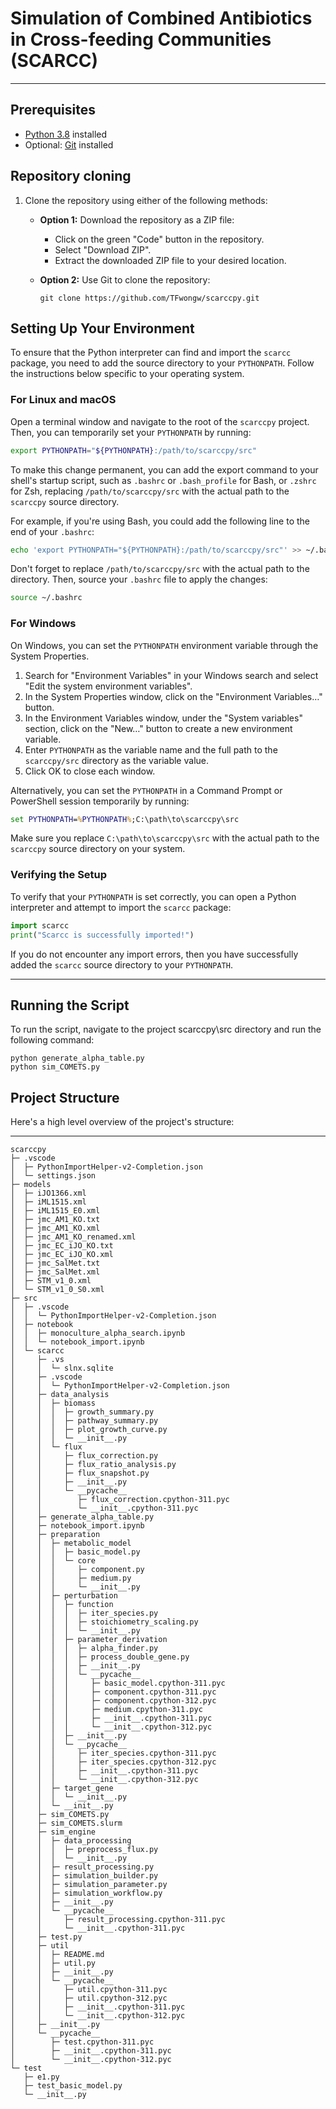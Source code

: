 
# Simulation of Combined Antibiotics in Cross-feeding Communities (SCARCC)

---

## Prerequisites

- [Python 3.8](https://www.python.org/downloads/) installed
- Optional: [Git](https://git-scm.com/downloads) installed


## Repository cloning

1. Clone the repository using either of the following methods:
    - **Option 1:** Download the repository as a ZIP file:
        - Click on the green "Code" button in the repository.
        - Select "Download ZIP".
        - Extract the downloaded ZIP file to your desired location.

    - **Option 2:** Use Git to clone the repository:
        ```shell
        git clone https://github.com/TFwongw/scarccpy.git
        ```

## Setting Up Your Environment

To ensure that the Python interpreter can find and import the `scarcc` package, you need to add the source directory to your `PYTHONPATH`. Follow the instructions below specific to your operating system.

### For Linux and macOS

Open a terminal window and navigate to the root of the `scarccpy` project. Then, you can temporarily set your `PYTHONPATH` by running:

```bash
export PYTHONPATH="${PYTHONPATH}:/path/to/scarccpy/src"
```

To make this change permanent, you can add the export command to your shell's startup script, such as `.bashrc` or `.bash_profile` for Bash, or `.zshrc` for Zsh, replacing `/path/to/scarccpy/src` with the actual path to the `scarccpy` source directory.

For example, if you're using Bash, you could add the following line to the end of your `.bashrc`:

```bash
echo 'export PYTHONPATH="${PYTHONPATH}:/path/to/scarccpy/src"' >> ~/.bashrc
```

Don't forget to replace `/path/to/scarccpy/src` with the actual path to the directory. Then, source your `.bashrc` file to apply the changes:

```bash
source ~/.bashrc
```

### For Windows

On Windows, you can set the `PYTHONPATH` environment variable through the System Properties.

1. Search for "Environment Variables" in your Windows search and select "Edit the system environment variables".
2. In the System Properties window, click on the "Environment Variables…" button.
3. In the Environment Variables window, under the "System variables" section, click on the "New…" button to create a new environment variable.
4. Enter `PYTHONPATH` as the variable name and the full path to the `scarccpy/src` directory as the variable value.
5. Click OK to close each window.

Alternatively, you can set the `PYTHONPATH` in a Command Prompt or PowerShell session temporarily by running:

```cmd
set PYTHONPATH=%PYTHONPATH%;C:\path\to\scarccpy\src
```

Make sure you replace `C:\path\to\scarccpy\src` with the actual path to the `scarccpy` source directory on your system.

### Verifying the Setup

To verify that your `PYTHONPATH` is set correctly, you can open a Python interpreter and attempt to import the `scarcc` package:

```python
import scarcc
print("Scarcc is successfully imported!")
```

If you do not encounter any import errors, then you have successfully added the `scarcc` source directory to your `PYTHONPATH`.

---

## Running the Script

To run the script, navigate to the project scarccpy\src directory and run the following command:

```
python generate_alpha_table.py
python sim_COMETS.py
```

## Project Structure

Here's a high level overview of the project's structure:

---

```
scarccpy
├─ .vscode
│  ├─ PythonImportHelper-v2-Completion.json
│  └─ settings.json
├─ models
│  ├─ iJO1366.xml
│  ├─ iML1515.xml
│  ├─ iML1515_E0.xml
│  ├─ jmc_AM1_KO.txt
│  ├─ jmc_AM1_KO.xml
│  ├─ jmc_AM1_KO_renamed.xml
│  ├─ jmc_EC_iJO_KO.txt
│  ├─ jmc_EC_iJO_KO.xml
│  ├─ jmc_SalMet.txt
│  ├─ jmc_SalMet.xml
│  ├─ STM_v1_0.xml
│  └─ STM_v1_0_S0.xml
├─ src
│  ├─ .vscode
│  │  └─ PythonImportHelper-v2-Completion.json
│  ├─ notebook
│  │  ├─ monoculture_alpha_search.ipynb
│  │  └─ notebook_import.ipynb
│  └─ scarcc
│     ├─ .vs
│     │  └─ slnx.sqlite
│     ├─ .vscode
│     │  └─ PythonImportHelper-v2-Completion.json
│     ├─ data_analysis
│     │  ├─ biomass
│     │  │  ├─ growth_summary.py
│     │  │  ├─ pathway_summary.py
│     │  │  ├─ plot_growth_curve.py
│     │  │  └─ __init__.py
│     │  └─ flux
│     │     ├─ flux_correction.py
│     │     ├─ flux_ratio_analysis.py
│     │     ├─ flux_snapshot.py
│     │     ├─ __init__.py
│     │     └─ __pycache__
│     │        ├─ flux_correction.cpython-311.pyc
│     │        └─ __init__.cpython-311.pyc
│     ├─ generate_alpha_table.py
│     ├─ notebook_import.ipynb
│     ├─ preparation
│     │  ├─ metabolic_model
│     │  │  ├─ basic_model.py
│     │  │  └─ core
│     │  │     ├─ component.py
│     │  │     ├─ medium.py
│     │  │     └─ __init__.py
│     │  ├─ perturbation
│     │  │  ├─ function
│     │  │  │  ├─ iter_species.py
│     │  │  │  ├─ stoichiometry_scaling.py
│     │  │  │  └─ __init__.py
│     │  │  ├─ parameter_derivation
│     │  │  │  ├─ alpha_finder.py
│     │  │  │  ├─ process_double_gene.py
│     │  │  │  ├─ __init__.py
│     │  │  │  └─ __pycache__
│     │  │  │     ├─ basic_model.cpython-311.pyc
│     │  │  │     ├─ component.cpython-311.pyc
│     │  │  │     ├─ component.cpython-312.pyc
│     │  │  │     ├─ medium.cpython-311.pyc
│     │  │  │     ├─ __init__.cpython-311.pyc
│     │  │  │     └─ __init__.cpython-312.pyc
│     │  │  ├─ __init__.py
│     │  │  └─ __pycache__
│     │  │     ├─ iter_species.cpython-311.pyc
│     │  │     ├─ iter_species.cpython-312.pyc
│     │  │     ├─ __init__.cpython-311.pyc
│     │  │     └─ __init__.cpython-312.pyc
│     │  ├─ target_gene
│     │  │  └─ __init__.py
│     │  └─ __init__.py
│     ├─ sim_COMETS.py
│     ├─ sim_COMETS.slurm
│     ├─ sim_engine
│     │  ├─ data_processing
│     │  │  ├─ preprocess_flux.py
│     │  │  └─ __init__.py
│     │  ├─ result_processing.py
│     │  ├─ simulation_builder.py
│     │  ├─ simulation_parameter.py
│     │  ├─ simulation_workflow.py
│     │  ├─ __init__.py
│     │  └─ __pycache__
│     │     ├─ result_processing.cpython-311.pyc
│     │     └─ __init__.cpython-311.pyc
│     ├─ test.py
│     ├─ util
│     │  ├─ README.md
│     │  ├─ util.py
│     │  ├─ __init__.py
│     │  └─ __pycache__
│     │     ├─ util.cpython-311.pyc
│     │     ├─ util.cpython-312.pyc
│     │     ├─ __init__.cpython-311.pyc
│     │     └─ __init__.cpython-312.pyc
│     ├─ __init__.py
│     └─ __pycache__
│        ├─ test.cpython-311.pyc
│        ├─ __init__.cpython-311.pyc
│        └─ __init__.cpython-312.pyc
└─ test
   ├─ e1.py
   ├─ test_basic_model.py
   └─ __init__.py

```

